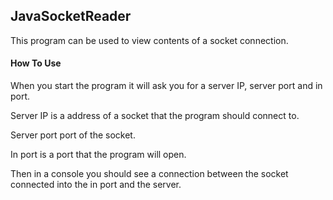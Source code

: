 ## JavaSocketReader

This program can be used to view contents of a socket connection.


#### How To Use

When you start the program it will ask you for a server IP, server port and in port.

Server IP is a address of a socket that the program should connect to.

Server port port of the socket.

In port is a port that the program will open.


Then in a console you should see a connection between the socket connected into the in port and the server.
